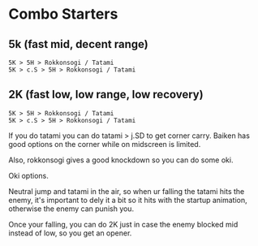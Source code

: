 # Combo Starters

## 5k (fast mid, decent range)

    5K > 5H > Rokkonsogi / Tatami 
    5K > c.S > 5H > Rokkonsogi / Tatami

## 2K (fast low, low range, low recovery)

    5K > 5H > Rokkonsogi / Tatami
    5K > c.S > 5H > Rokkonsogi / Tatami

If you do tatami you can do tatami > j.SD to get corner carry.
Baiken has good options on the corner while on midscreen is limited.

Also, rokkonsogi gives a good knockdown so you can do some oki.

Oki options.

Neutral jump and tatami in the air, so when ur falling the tatami hits the enemy, it's important to dely it a bit so it hits with the startup animation, otherwise the enemy can punish you.

Once your falling, you can do 2K just in case the enemy blocked mid instead of low, so you get an opener.

